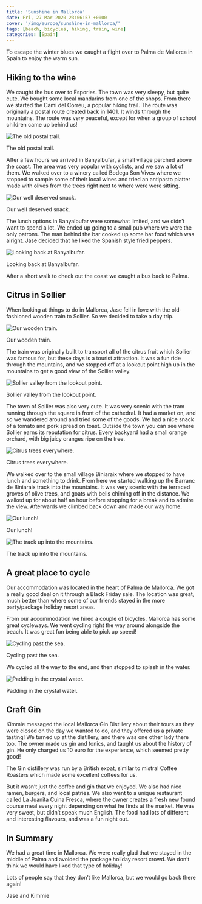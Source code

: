 ```yaml
---
title: 'Sunshine in Mallorca'
date: Fri, 27 Mar 2020 23:06:57 +0000
cover: '/img/europe/sunshine-in-mallorca/'
tags: [beach, bicycles, hiking, train, wine]
categories: [Spain]
---
```


To escape the winter blues we caught a flight over to Palma de Mallorca in Spain to enjoy the warm sun.

Hiking to the wine
------------------

We caught the bus over to Esporles. The town was very sleepy, but quite cute. We bought some local mandarins from one of the shops. From there we started the Camí del Correu, a popular hiking trail. The route was originally a postal route created back in 1401. It winds through the mountains. The route was very peaceful, except for when a group of school children came up behind us!

![The old postal trail.](http://coupleofkiwis.com/wp-content/uploads/2020/03/IMG_20190322_101321-1024x576.jpg)

The old postal trail.

After a few hours we arrived in Banyalbufar, a small village perched above the coast. The area was very popular with cyclists, and we saw a lot of them. We walked over to a winery called Bodega Son Vives where we stopped to sample some of their local wines and tried an antipasto platter made with olives from the trees right next to where were were sitting.

![Our well deserved snack.](http://coupleofkiwis.com/wp-content/uploads/2020/03/IMG_20190322_125746-1024x576.jpg)

Our well deserved snack.

The lunch options in Banyalbufar were somewhat limited, and we didn’t want to spend a lot. We ended up going to a small pub where we were the only patrons. The man behind the bar cooked up some bar food which was alright. Jase decided that he liked the Spanish style fried peppers.

![Looking back at  Banyalbufar.](http://coupleofkiwis.com/wp-content/uploads/2020/03/IMG_20190322_133632-1024x576.jpg)

Looking back at Banyalbufar.

After a short walk to check out the coast we caught a bus back to Palma.

Citrus in Sollier
-----------------

When looking at things to do in Mallorca, Jase fell in love with the old-fashioned wooden train to Sollier. So we decided to take a day trip.

![Our wooden train.](http://coupleofkiwis.com/wp-content/uploads/2020/03/IMG_20190323_111424-1024x576.jpg)

Our wooden train.

The train was originally built to transport all of the citrus fruit which Sollier was famous for, but these days is a tourist attraction. It was a fun ride through the mountains, and we stopped off at a lookout point high up in the mountains to get a good view of the Sollier valley.

![Sollier valley from the lookout point.](http://coupleofkiwis.com/wp-content/uploads/2020/03/IMG_20190323_110104-1024x576.jpg)

Sollier valley from the lookout point.

The town of Sollier was also very cute. It was very scenic with the tram running through the square in front of the cathedral. It had a market on, and so we wandered around and tried some of the goods. We had a nice snack of a tomato and pork spread on toast. Outside the town you can see where Sollier earns its reputation for citrus. Every backyard had a small orange orchard, with big juicy oranges ripe on the tree.

![Citrus trees everywhere.](http://coupleofkiwis.com/wp-content/uploads/2020/03/IMG_20190323_121145-1024x576.jpg)

Citrus trees everywhere.

We walked over to the small village Biniaraix where we stopped to have lunch and something to drink. From here we started walking up the Barranc de Biniaraix track into the mountains. It was very scenic with the terraced groves of olive trees, and goats with bells chiming off in the distance. We walked up for about half an hour before stopping for a break and to admire the view. Afterwards we climbed back down and made our way home.

![Our lunch!](http://coupleofkiwis.com/wp-content/uploads/2020/03/IMG_20190323_132416-1024x576.jpg)

Our lunch!

![The track up into the mountains.](http://coupleofkiwis.com/wp-content/uploads/2020/03/IMG_20190323_144303-1024x576.jpg)

The track up into the mountains.

A great place to cycle
----------------------

Our accommodation was located in the heart of Palma de Mallorca. We got a really good deal on it through a Black Friday sale. The location was great, much better than where some of our friends stayed in the more party/package holiday resort areas.

From our accommodation we hired a couple of bicycles. Mallorca has some great cycleways. We went cycling right the way around alongside the beach. It was great fun being able to pick up speed!

![Cycling past the sea.](http://coupleofkiwis.com/wp-content/uploads/2020/03/IMG_20190324_111809-1024x576.jpg)

Cycling past the sea.

We cycled all the way to the end, and then stopped to splash in the water.

![Padding in the crystal water.](http://coupleofkiwis.com/wp-content/uploads/2020/03/IMG_20190324_124636-1024x576.jpg)

Padding in the crystal water.

Craft Gin
---------

Kimmie messaged the local Mallorca Gin Distillery about their tours as they were closed on the day we wanted to do, and they offered us a private tasting! We turned up at the distillery, and there was one other lady there too. The owner made us gin and tonics, and taught us about the history of gin. He only charged us 10 euro for the experience, which seemed pretty good!

The Gin distillery was run by a British expat, similar to mistral Coffee Roasters which made some excellent coffees for us.

But it wasn’t just the coffee and gin that we enjoyed. We also had nice ramen, burgers, and local patries. We also went to a unique restaurant called La Juanita Cuina Fresca, where the owner creates a fresh new found course meal every night depending on what he finds at the market. He was very sweet, but didn’t speak much English. The food had lots of different and interesting flavours, and was a fun night out.

In Summary
----------

We had a great time in Mallorca. We were really glad that we stayed in the middle of Palma and avoided the package holiday resort crowd. We don’t think we would have liked that type of holiday!

Lots of people say that they don’t like Mallorca, but we would go back there again!

Jase and Kimmie